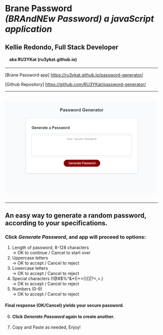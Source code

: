 # **Brane Password** <br>_(BRAndNEw Password) a javaScript application_

## Kellie Redondo, Full Stack Developer

#### &ensp;&ensp;aka RU3YKat (ru3ykat.github.io)

---

[Brane Password app] https://ru3ykat.github.io/password-generator/

[Github Repository] https://github.com/RU3YKat/password-generator/

---

## ![index.html full-page](https://github.com/RU3YKat/password-generator/blob/main/assets/images/screencapture-password-generator-091221.png)

---

## An easy way to generate a random password, according to your specifications.

### Click _Generate Password_, and app will proceed to options:

1. Length of password, 8-128 characters<br>&rarr; OK to continue / Cancel to start over
2. Uppercase letters<br>&rarr; OK to accept / Cancel to reject
3. Lowercase letters<br>&rarr; OK to accept / Cancel to reject
4. Special characters (!@#$%^&\*()+={}[]|?<,>.)<br>&rarr; OK to accept / Cancel to reject
5. Numbers (0-9)<br>&rarr; OK to accept / Cancel to reject

#### Final response (OK/Cancel) yields your secure password.

6.  #### Click _Generate Password_ again to create another.
7.  Copy and Paste as needed, Enjoy!
